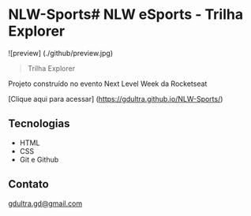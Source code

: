 # NLW-Sports# NLW eSports - Trilha Explorer

![preview] (./github/preview.jpg)

> Trilha Explorer

Projeto construído no evento Next Level Week da Rocketseat

[Clique aqui para acessar] (https://gdultra.github.io/NLW-Sports/)

## Tecnologias

- HTML
- CSS
- Git e Github

## Contato

gdultra.gd@gmail.com
